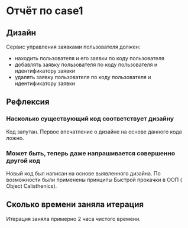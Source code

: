 # Отчёт по case1

## Дизайн

Сервис управления заявками пользователя должен:

- находить пользователя и его заявки по коду пользователя
- добавлять заявку пользователя по коду пользователя и идентификатору заявки
- удалять заявку пользователя по коду пользователя и идентификатору заявки

## Рефлексия

### Насколько существующий код соответствует дизайну

Код запутан. Первое впечатление о дизайне на основе данного кода ложно.

### Может быть, теперь даже напрашивается совершенно другой код

Новый код был написан на основе выявленного дизайна. По возможности были применены принципы Быстрой прокачки в ООП (
Object Calisthenics).

## Сколько времени заняла итерация

Итерация заняла примерно 2 часа чистого времени.
